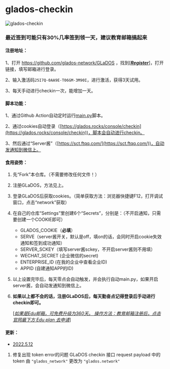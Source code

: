 # glados-checkin
![glados-checkin](https://github.com/hbstarjason/glados-checkin/workflows/glados-checkin/badge.svg)

### **最近签到可能只有30%几率签到领一天，建议教育邮箱搞起来**

#### 注册地址：

1、打开 https://github.com/glados-network/GLaDOS ，找到[<u>***Register***</u>]，打开链接，填写邮箱进行登录。

2、输入激活码`25I7Q-0AA9E-T06GM-3M90I`，进行激活，获得3天试用。

3、每天手动进行checkin一次，能增加一天。



#### 脚本功能：

1、通过Github Action自动定时运行[main.py](https://github.com/AAANSU/glados-checkin/edit/master/main.py)脚本。

2、通过cookies自动登录（[https://glados.rocks/console/checkin](https://glados.rocks/console/checkin))，脚本会自动进行checkin。

3、然后通过“Server酱”（[https://sct.ftqq.com/](https://sct.ftqq.com/))，自动发通知到微信上。



#### 食用姿势：

1. 先“Fork”本仓库。（不需要修改任何文件！）

2. 注册GLaDOS，方法见上。

3. 登录GLaDOS后获取cookies。（简单获取方法：浏览器快捷键F12，打开调试窗口，点击“network”获取）

4. 在自己的仓库“Settings”里创建6个“Secrets”，分别是：（不开启通知，只需要创建一个COOKIE即可）

   - GLADOS_COOKIE（**必填**）
   - SERVE（server酱开关，默认是off，填on的话，会同时开启cookie失效通知和签到成功通知）
   - SERVER_SCKEY（填写server酱sckey，不开启server酱则不用填）
   - WECHAT_SECRET (企业微信的secret)
   - ENTERPRISE_ID (在我的企业中查看企业ID)
   - APPID (自建通知APP的ID)

5. 以上设置完毕后，每天零点会自动触发，并会执行自动main.py，如果开启server酱，会自动发通知到微信上。

6. **如果以上都不会的话，注册GLaDOS后，每天勤奋点记得登录后手动进行checkin即可。**

   [*<u>如果是Edu邮箱，可免费升级为360天。 操作方法：教育邮箱注册后，点击官网最下方 Edu plan 去申请</u>*]
   
#### 更新：  

   - [2022.5.12](https://github.com/AAANSU/glados-checkin/edit/master/README.md)  

1. 修复出现 token error的问题 
GLaDOS checkin 接口 request payload 中的 token 由 `"glados_network"` 更改为 `"glados.network"`


